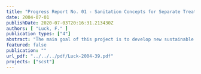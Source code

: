 ```yaml
---
title: "Progress Report No. 01 - Sanitation Concepts for Separate Treatment of Urine, Faeces and Greywater (SCST)"
date: 2004-07-01
publishDate: 2020-07-03T20:16:31.213430Z
authors: [ "Luck, F." ]
publication_types: ["4"]
abstract: "The main goal of this project is to develop new sustainable sanitation concepts which have significant advantages in relation to ecological as well as to economical aspects compared to the conventional systems (end-of-pipe-system). After successful project completion, the new sanitation concept should be used in Berlin areas, where sewer systems are not installed, as well as other locations (national and international). The management of the project has been achieved as foreseen. No relevant modifications have been necessary. In relation to the technical development all eight tasks have been started. Some later than scheduled but this does not endanger the goal and end date of the project. The first results from the greywater treatment with the constructed wetland show that the effluent quality is comparable to the wastewater treatment plants of Berlin In contrary to the proposal the new sanitation concept using vacuum separation toilets will be realised in the office building instead of apartment building. Furthermore not fifteen but ten flats are taken into account for the project and all bathrooms will be completely retrofitted instead of installation of new toilet systems only. Due to the fact that external assistance for designing is necessary the costs for external assistance is higher than planned. The precise figure will be available earliest at the end of 2004. All modifications do not endanger the goal of the project. For the information and discussion with the national and international public and colleagues about this project many presentations, publications and visits of the demonstration project have been undertaken and organised, respectively. The envisioned progress up to the interim report in March 2005 will be the realisation and start up of operation of the sanitation concept in the apartment building, exchange of the gravity separation toilets against vacuum separation toilets in the office building, designing, installation and operation of the digester. Furthermore all work from subcontractors (Life-Cycle-Assessment, Urine treatment, Fertiliser usage) will continue. Different international presentations are also foreseen. In relation to the financial issues 325.906 € (21 %) of the total eligible costs of 1.552.116 € and 511.515 € (23 %) of the total real costs of 2.223.474 €, respectively, have been spent until now. The 30 % threshold of the total real costs will be achieved presumably at the end of 2004."
featured: false
publication: ""
url_pdf: "../../../pdf/Luck-2004-39.pdf"
projects: ["scst"]
---
```


